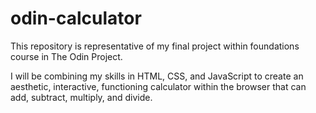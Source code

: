 # odin-calculator
This repository is representative of my final project within foundations course in The Odin Project. 

I will be combining my skills in HTML, CSS, and JavaScript to create an aesthetic, interactive, functioning calculator within the browser that can add, subtract, multiply, and divide.
